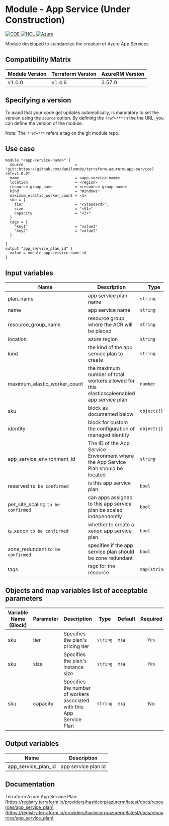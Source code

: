 # Module - App Service (Under Construction)
[![COE](https://img.shields.io/badge/Created%20By-CCoE-blue)]()
[![HCL](https://img.shields.io/badge/language-HCL-blueviolet)](https://www.terraform.io/)
[![Azure](https://img.shields.io/badge/provider-Azure-blue)](https://registry.terraform.io/providers/hashicorp/azurerm/latest)

Module developed to standardize the creation of Azure App Services

## Compatibility Matrix

| Module Version | Terraform Version | AzureRM Version |
|----------------|-------------------| --------------- |
| v1.0.0         | v1.4.6            | 3.57.0          |

## Specifying a version

To avoid that your code get updates automatically, is mandatory to set the version using the `source` option. 
By defining the `?ref=***` in the the URL, you can define the version of the module.

Note: The `?ref=***` refers a tag on the git module repo.

## Use case

```hcl
module "<app-service-name>" {
  source                       = "git::https://github.com/danilomnds/terraform-azurerm-app-service?ref=v1.0.0"
  name                         = <app-service-name>
  location                     = <region>
  resource_group_name          = <resource-group-name>
  kind                         = "Windows"
  maximum_elastic_worker_count = <1>
  sku = {    
    tier                       = "<Standard>",
    size                       = "<S1>"
    capacity                   = "<2>"    
  }
  tags = {
    "key1"                     = "value1"
    "key2"                     = "value2"
  }
  
}
output "app_service_plan_id" {
  value = module.app-service-name.id
}
```

## Input variables

| Name | Description | Type | Default | Required |
|------|-------------|------|---------|:--------:|
| plan_name | app service plan name | `string` | n/a | No |
| name | app service name | `string` | n/a | `Yes` |
| resource_group_name | resource group where the ACR will be placed | `string` | n/a | `Yes` |
| location | azure region | `string` | n/a | `Yes` |
| kind | the kind of the app service plan to create | `string` | `Windows` | No |
| maximum_elastic_worker_count | the maximum number of total workers allowed for this elasticscaleenabled app service plan | `number` | `null` | No |
| sku | block as documented below | `object({})` | `null` | No |
| identity | block for custom the configuration of managed identity  | `object({})` | n/a | `Yes` |
| app_service_environment_id | The ID of the App Service Environment where the App Service Plan should be located | `string` | `null` | No |
| reserved `to be confirmed`| is this app service plan | `bool` | `false` | No |
| per_site_scaling `to be confirmed`| can apps assigned to this app service plan be scaled independently | `bool` | `false` | No |
| is_xenon `to be confirmed`| whether to create a xenon app service plan | `bool` | `false` | No |
| zone_redundant `to be confirmed`| specifies if the app service plan should be zone redundant | `bool` | `false` | No |
| tags | tags for the resource | `map(string)` | `{}` | No |


## Objects and map variables list of acceptable parameters
| Variable Name (Block) | Parameter | Description | Type | Default | Required |
|-----------------------|-----------|-------------|------|---------|:--------:|
| sku | tier | Specifies the plan's pricing tier | `string` | n/a | `Yes` |
| sku | size | Specifies the plan's instance size | `string` | n/a | `Yes` |
| sku | capacity | Specifies the number of workers associated with this App Service Plan | `string` | n/a | No |

## Output variables

| Name | Description |
|------|-------------|
| app_service_plan_id | app service plan id |


## Documentation
Terraform Azure App Service Plan: <br>
[https://registry.terraform.io/providers/hashicorp/azurerm/latest/docs/resources/app_service_plan](https://registry.terraform.io/providers/hashicorp/azurerm/latest/docs/resources/app_service_plan)